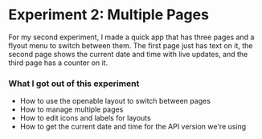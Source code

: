 # Experiment 2: Multiple Pages
For my second experiment, I made a quick app that has three pages and a flyout menu to switch between them. The first page just has text on it, the second page shows the current date and time with live updates, and the third page has a counter on it.

### What I got out of this experiment
- How to use the openable layout to switch between pages
- How to manage multiple pages
- How to edit icons and labels for layouts
- How to get the current date and time for the API version we're using